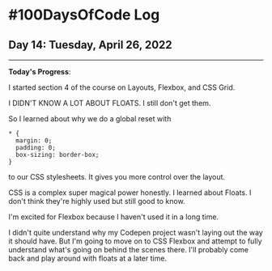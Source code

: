 # #100DaysOfCode Log

## Day 14: Tuesday, April 26, 2022

<hr>

**Today's Progress**:

I started section 4 of the course on Layouts, Flexbox, and CSS Grid.

I DIDN'T KNOW A LOT ABOUT FLOATS. I still don't get them.

So I learned about why we do a global reset with

```
* {
  margin: 0;
  padding: 0;
  box-sizing: border-box;
}
```

to our CSS stylesheets. It gives you more control over the layout.

CSS is a complex super magical power honestly. I learned about Floats. I don't think they're highly used but still good to know.

I'm excited for Flexbox because I haven't used it in a long time.

I didn't quite understand why my Codepen project wasn't laying out the way it should have. But I'm going to move on to CSS Flexbox and attempt to fully understand what's going on behind the scenes there. I'll probably come back and play around with floats at a later time.
